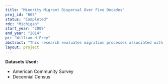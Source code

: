 ```yaml
---
title: "Minority Migrant Dispersal Over Five Decades"
proj_id: "665"
status: "Completed"
rdc: "Michigan"
start_year: "2009"
end_year: "2014"
pi: "William H Frey"
abstract: "This research evaluates migration processes associated with race-ethnic redistribution—both across and within large U.S. metropolitan areas over the period 1970–2000—to detect tendencies toward greater minority dispersal. The last 3 decades have shown a dramatic rise in the size and diversity of the nation’s race and ethnic minority populations, but they have also shown these populations to be quite unevenly distributed across metropolitan areas as well as within them. The concentration of Hispanic and Asian populations in New York, Los Angeles, and a few other large metropolitan areas is related to their recent immigrant status and attachments to coethnic communities in those areas. Yet, recent Census 2000 results suggest their greater geographic dispersal. The African-American population, while less concen­trated than these groups, has shown an increased tendency to relocate in the South, revers­ing a long-standing movement in the reverse direction. Within metropolitan areas, all three groups are more concentrated in central cities and selected inner suburb communities, than non- Hispanic Whites. Yet, all three have shown tendencies toward greater suburbanization, which have been more apparent in growing metropolitan areas that are attracting more minorities. The migration processes underlying these inter-metropolitan, and intra-metropolitan minority redistribution patterns will be evaluated in this study using the 1970–2000 decennial censuses and the American Community Survey. The study will assess the extent to which these migration processes are leading to a greater dispersion of race and ethnic minorities both across and within large metropolitan areas."
layout: project
---
```


**Datasets Used:**

  - American Community Survey 
  - Decennial Census 

